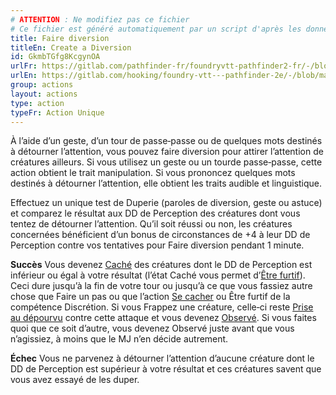 ```yaml
---
# ATTENTION : Ne modifiez pas ce fichier
# Ce fichier est généré automatiquement par un script d'après les données du module Foundry VTT officiel et de sa traduction
title: Faire diversion
titleEn: Create a Diversion
id: GkmbTGfg8KcgynOA
urlFr: https://gitlab.com/pathfinder-fr/foundryvtt-pathfinder2-fr/-/blob/master/data/actions/GkmbTGfg8KcgynOA.htm
urlEn: https://gitlab.com/hooking/foundry-vtt---pathfinder-2e/-/blob/master/packs/data/actions.db/create-a-diversion.json
group: actions
layout: actions
type: action
typeFr: Action Unique
---
```

À l’aide d’un geste, d’un tour de passe‑passe ou de quelques mots destinés à détourner l’attention, vous pouvez faire diversion pour attirer l’attention de créatures ailleurs. Si vous utilisez un geste ou un tourde passe‑passe, cette action obtient le trait manipulation. Si vous prononcez quelques mots destinés à détourner l’attention, elle obtient les traits audible et linguistique.

Effectuez un unique test de Duperie (<span data-pf2-action="createADiversion" data-pf2-glyph="A" data-pf2-variant="distracting-words">paroles de diversion, <span data-pf2-action="createADiversion" data-pf2-glyph="A" data-pf2-variant="gesture">geste ou <span data-pf2-action="createADiversion" data-pf2-glyph="A" data-pf2-variant="trick">astuce) et comparez le résultat aux DD de Perception des créatures dont vous tentez de détourner l’attention. Qu’il soit réussi ou non, les créatures concernées bénéficient d’un bonus de circonstances de +4 à leur DD de Perception contre vos tentatives pour Faire diversion pendant 1 minute.

**Succès** Vous devenez [Caché](../etats/caché.md) des créatures dont le DD de Perception est inférieur ou égal à votre résultat (l’état Caché vous permet d’[Être furtif](être-furtif.md)). Ceci dure jusqu’à la fin de votre tour ou jusqu’à ce que vous fassiez autre chose que Faire un pas ou que l’action [Se cacher](se-cacher.md) ou Être furtif de la compétence Discrétion. Si vous Frappez une créature, celle‑ci reste [Prise au dépourvu](../etats/pris-au-dépourvu.md) contre cette attaque et vous devenez [Observé](../etats/observé.md). Si vous faites quoi que ce soit d’autre, vous devenez Observé juste avant que vous n’agissiez, à moins que le MJ n’en décide autrement.

**Échec** Vous ne parvenez à détourner l’attention d’aucune créature dont le DD de Perception est supérieur à votre résultat et ces créatures savent que vous avez essayé de les duper.
